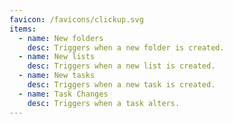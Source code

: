 ```yaml
---
favicon: /favicons/clickup.svg
items:
  - name: New folders
    desc: Triggers when a new folder is created.
  - name: New lists
    desc: Triggers when a new list is created.
  - name: New tasks
    desc: Triggers when a new task is created.
  - name: Task Changes
    desc: Triggers when a task alters.
---
```


<script setup>
  import CustomListing from '../../components/CustomListing.vue'
</script>

<CustomListing />
